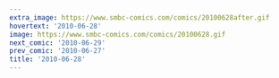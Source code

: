 ```yaml
---
extra_image: https://www.smbc-comics.com/comics/20100628after.gif
hovertext: '2010-06-28'
image: https://www.smbc-comics.com/comics/20100628.gif
next_comic: '2010-06-29'
prev_comic: '2010-06-27'
title: '2010-06-28'
---
```


